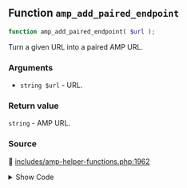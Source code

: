 ## Function `amp_add_paired_endpoint`

```php
function amp_add_paired_endpoint( $url );
```

Turn a given URL into a paired AMP URL.

### Arguments

* `string $url` - URL.

### Return value

`string` - AMP URL.

### Source

:link: [includes/amp-helper-functions.php:1962](/includes/amp-helper-functions.php#L1962-L1964)

<details>
<summary>Show Code</summary>

```php
function amp_add_paired_endpoint( $url ) {
	return add_query_arg( amp_get_slug(), '1', $url );
}
```

</details>
